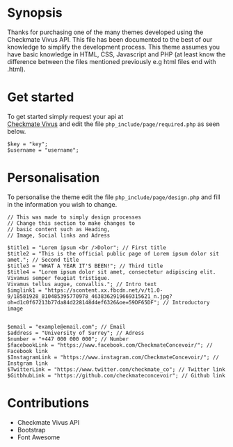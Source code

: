 # Synopsis
Thanks for purchasing one of the many themes developed using the 
Checkmate Vivus API. This file has been documented to the best of
our knowledge to simplify the development process. This theme assumes
you have basic knowledge in HTML, CSS, Javascript and PHP (at least know
the difference between the files mentioned previously e.g html files end with .html). 

# Get started
To get started simply request your api at  
[Checkmate Vivus](https://www.checkmateconcevoir.com/vivus/login?redirectUrl=interface/home?ei=0&promoter=social) 
and edit the file `php_include/page/required.php` as seen below.

```
$key = "key";
$username = "username";

```

# Personalisation
To personalise the theme edit the file `php_include/page/design.php` and fill in the information you wish to change.

```
// This was made to simply design processes
// Change this section to make changes to
// basic content such as Heading,
// Image, Social links and Adress

$title1 = "Lorem ipsum <br />Dolor"; // First title
$title2 = "This is the official public page of Lorem ipsum dolor sit amet."; // Second title
$title3 = "WHAT A YEAR IT'S BEEN!"; // Third title
$title4 = "Lorem ipsum dolor sit amet, consectetur adipiscing elit. Vivamus semper feugiat tristique. 
Vivamus tellus augue, convallis."; // Intro text
$imglink1 = "https://scontent.xx.fbcdn.net/v/t1.0-9/18581928_810485395770978_4638362919669315621_n.jpg?oh=d1c0f67213b77da84d228148d4ef6326&oe=59DF65DF"; // Introductory image


$email = "example@email.com"; // Email
$address = "University of Surrey"; // Adress
$number = "+447 000 000 000"; // Number
$facebookLink = "https://www.facebook.com/CheckmateConcevoir/"; // Facebook link
$InstagramLink = "https://www.instagram.com/CheckmateConcevoir/"; // Instgram link
$TwitterLink = "https://www.twitter.com/checkmate_co"; // Twitter link
$GitbhubLink = "https://github.com/checkmateconcevoir"; // Github link

```
# Contributions
* Checkmate Vivus API
* Bootstrap
* Font Awesome
